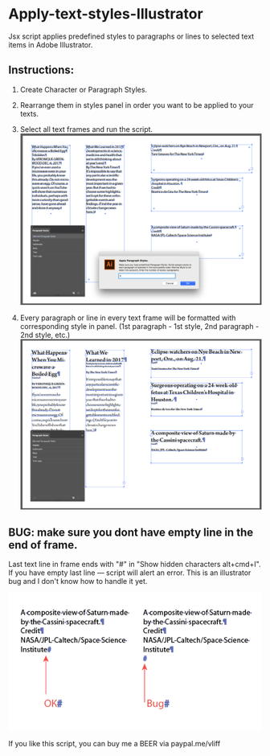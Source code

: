 # Apply-text-styles-Illustrator
Jsx script applies predefined styles to paragraphs or lines to selected text items in Adobe Illustrator. 

## Instructions:

1. Create Character or Paragraph Styles.

2. Rearrange them in styles panel in order you want to be applied to your texts.

3. Select all text frames and run the script.
![select and run](/images/ApplyParagraphStyles.png)

4. Every paragraph or line in every text frame will be formatted with corresponding style in panel.
(1st paragraph - 1st style, 2nd paragraph - 2nd style, etc.)
![et voila](/images/ApplyParagraphStyles2.png)

## BUG: make sure you dont have empty line in the end of frame.
Last text line in frame ends with "#" in "Show hidden characters alt+cmd+I". If you have empty last line — script will alert an error. This is an illustrator bug and I don't know how to handle it yet.

![bug img](/images/Bug.png)

If you like this script, you can buy me a BEER via paypal.me/vliff 

